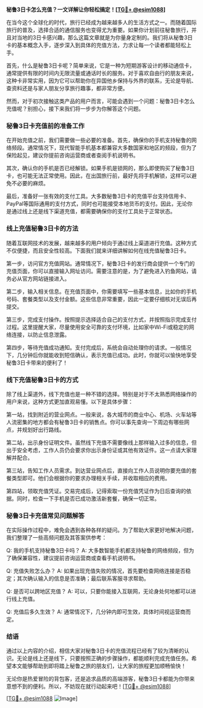 **秘鲁3日卡怎么充值？一文详解让你轻松搞定！[[TG💪+ @esim1088](https://t.me/s/esim1088)]**

在当今这个全球化的时代，旅行已经成为越来越多人的生活方式之一。而随着国际旅行的普及，选择合适的通信服务也变得尤为重要。如果你计划前往秘鲁旅行，并且对当地的3日卡感兴趣，那么这篇文章就是为你量身定制的。我们将从秘鲁3日卡的基本概念入手，逐步深入到具体的充值方法，力求让每一个读者都能轻松上手。

首先，什么是秘鲁3日卡呢？简单来说，它是一种为短期游客设计的移动通信卡，通常提供有限的时间内无限流量或通话时长的服务。对于喜欢自由行的朋友来说，这种卡非常实用，因为它可以帮助你在异国他乡保持与外界的联系，无论是导航、查资料还是与家人朋友分享旅行趣事，都非常方便。

然而，对于初次接触这类产品的用户而言，可能会遇到一个问题：秘鲁3日卡怎么充值呢？别担心，接下来我们将一步步为你解答这个问题。

### **秘鲁3日卡充值前的准备工作**

在开始充值之前，我们需要做一些必要的准备。首先，确保你的手机支持秘鲁的网络频段。通常情况下，现代智能手机基本都兼容大多数国家和地区的频段，但为了保险起见，建议你提前咨询运营商或者查阅手机说明书。

其次，确认你的手机是否已经解锁。如果手机是锁网的，那么即使购买了秘鲁3日卡，也可能无法正常使用。因此，在出国旅行前，最好先将手机解锁，这样可以避免不必要的麻烦。

最后，准备好一张有效的支付工具。大多数秘鲁3日卡的充值平台支持信用卡、PayPal等国际通用的支付方式，同时也可能接受本地货币的支付。因此，无论你是通过线上还是线下渠道充值，都需要确保你的支付工具处于正常状态。

### **线上充值秘鲁3日卡的方法**

随着互联网技术的发展，越来越多的用户倾向于通过线上渠道进行充值。这种方式不仅便捷，而且安全性较高。下面我们就来详细讲解如何在线充值秘鲁3日卡。

第一步，访问官方充值网站。通常情况下，秘鲁3日卡的发行商会提供一个专门的充值页面，你可以直接输入网址访问。需要注意的是，为了避免进入钓鱼网站，请务必从官方网站链接进入。

第二步，输入相关信息。在充值页面中，你需要填写一些基本信息，比如你的手机号码、套餐类型以及支付金额。这些信息非常重要，因此一定要仔细核对无误后再提交。

第三步，完成支付操作。按照提示选择适合自己的支付方式，并按照指示完成支付过程。这里提醒大家，尽量使用安全可靠的支付环境，比如家中Wi-Fi或稳定的网络连接，以防止信息泄露。

第四步，等待充值成功通知。支付完成后，系统会自动处理你的请求。一般情况下，几分钟后你就能收到短信确认，表示充值已成功。此时，你就可以愉快地享受秘鲁3日卡带来的便利了！

### **线下充值秘鲁3日卡的方式**

除了线上渠道外，线下充值也是一种不错的选择。特别是对于不太熟悉网络操作的用户来说，这种方式更加直观易懂。以下是具体步骤：

第一站，找到附近的营业网点。一般来说，各大城市的商业中心、机场、火车站等人流密集的地方都会有秘鲁3日卡的销售点。你可以事先查询一下周边有哪些网点，并规划好出行路线。

第二站，出示身份证明文件。虽然线下充值不需要像线上那样输入过多的信息，但出于安全考虑，工作人员仍会要求你出示身份证或其他有效证件。这一点请大家理解并配合。

第三站，告知工作人员需求。到达营业网点后，直接向工作人员说明你要充值的套餐类型即可。他们会根据你的要求办理相关手续，并收取相应的费用。

第四站，领取充值凭证。交易完成后，记得索取一份充值凭证作为日后查询的依据。同时，检查一下手机是否已成功激活新套餐，确保一切正常。

### **秘鲁3日卡充值常见问题解答**

在实际操作过程中，难免会遇到各种各样的疑问。为了帮助大家更好地解决问题，我们整理了一些高频问题及其答案供参考：

Q: 我的手机支持秘鲁3日卡吗？
A: 大多数智能手机都支持秘鲁的网络频段，但为了确保兼容性，建议提前咨询运营商或查看手机说明书。

Q: 充值失败怎么办？
A: 如果出现充值失败的情况，首先要检查网络连接是否稳定；其次确认输入的信息是否准确；最后联系客服寻求帮助。

Q: 是否可以跨地区充值？
A: 可以，只要你能接入互联网，无论身处何地都可以进行线上充值。

Q: 充值后多久生效？
A: 通常情况下，几分钟内即可生效，具体时间视运营商而定。

### **结语**

通过以上内容的介绍，相信大家对秘鲁3日卡的充值流程已经有了较为清晰的认识。无论是线上还是线下，只要按照正确的步骤操作，都能顺利完成充值任务。希望本文能够帮助到即将踏上秘鲁之旅的朋友们，让大家的旅程更加顺畅愉快！

无论你是热爱冒险的背包客，还是追求品质的高端游客，秘鲁3日卡都能为你带来意想不到的便利。所以，不妨现在就行动起来吧！[[TG💪+ @esim1088](https://t.me/s/esim1088)] 

[[TG💪+ @esim1088](https://t.me/s/esim1088) ![Image](https://i.postimg.cc/4NQfJmqS/Snipaste-2025-05-13-00-14-12.png)]